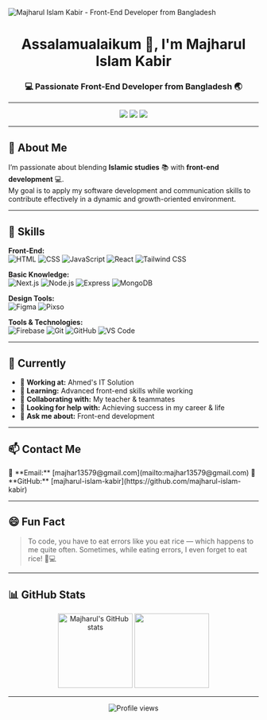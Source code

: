 ![Majharul Islam Kabir - Front-End Developer from Bangladesh](https://avatars.githubusercontent.com/u/178319632?s=400&u=48e118c88c1c78c3d5c8c7d8a0bd6aa7fcb66517&v=4)

<h1 align="center">Assalamualaikum 👋, I'm Majharul Islam Kabir</h1>
<h3 align="center">💻 Passionate Front-End Developer from Bangladesh 🌏</h3>

---

<p align="center">
  <img src="https://img.shields.io/badge/Focus-Front%20End%20Development-blue?style=for-the-badge" />
  <img src="https://img.shields.io/badge/Loves-React.js-blueviolet?style=for-the-badge" />
  <img src="https://img.shields.io/badge/From-Bangladesh-green?style=for-the-badge" />
</p>

---

## 📝 About Me  
I’m passionate about blending **Islamic studies** 📚 with **front-end development** 💻.  
My goal is to apply my software development and communication skills to contribute effectively in a dynamic and growth-oriented environment.

---

## 🚀 Skills

**Front-End:**  
![HTML](https://img.shields.io/badge/HTML-orange?style=for-the-badge&logo=html5&logoColor=white)
![CSS](https://img.shields.io/badge/CSS-blue?style=for-the-badge&logo=css3&logoColor=white)
![JavaScript](https://img.shields.io/badge/JavaScript-yellow?style=for-the-badge&logo=javascript&logoColor=black)
![React](https://img.shields.io/badge/React-blue?style=for-the-badge&logo=react&logoColor=white)
![Tailwind CSS](https://img.shields.io/badge/TailwindCSS-38B2AC?style=for-the-badge&logo=tailwind-css&logoColor=white)

**Basic Knowledge:**  
![Next.js](https://img.shields.io/badge/Next.js-black?style=for-the-badge&logo=next.js&logoColor=white)
![Node.js](https://img.shields.io/badge/Node.js-green?style=for-the-badge&logo=node.js&logoColor=white)
![Express](https://img.shields.io/badge/Express.js-lightgrey?style=for-the-badge&logo=express&logoColor=black)
![MongoDB](https://img.shields.io/badge/MongoDB-darkgreen?style=for-the-badge&logo=mongodb&logoColor=white)

**Design Tools:**  
![Figma](https://img.shields.io/badge/Figma-purple?style=for-the-badge&logo=figma&logoColor=white)
![Pixso](https://img.shields.io/badge/Pixso-pink?style=for-the-badge)

**Tools & Technologies:**  
![Firebase](https://img.shields.io/badge/Firebase-ffca28?style=for-the-badge&logo=firebase&logoColor=black)
![Git](https://img.shields.io/badge/Git-orange?style=for-the-badge&logo=git&logoColor=white)
![GitHub](https://img.shields.io/badge/GitHub-black?style=for-the-badge&logo=github&logoColor=white)
![VS Code](https://img.shields.io/badge/VS%20Code-blue?style=for-the-badge&logo=visual-studio-code&logoColor=white)

---

## 💼 Currently

- 🔭 **Working at:** Ahmed's IT Solution  
- 🌱 **Learning:** Advanced front-end skills while working  
- 👯 **Collaborating with:** My teacher & teammates  
- 🤔 **Looking for help with:** Achieving success in my career & life  
- 💬 **Ask me about:** Front-end development  

---

## 📫 Contact Me

<p align="left">
  📧 **Email:** [majhar13579@gmail.com](mailto:majhar13579@gmail.com)  
  🔗 **GitHub:** [majharul-islam-kabir](https://github.com/majharul-islam-kabir)
</p>

---

## 😄 Fun Fact  
> To code, you have to eat errors like you eat rice — which happens to me quite often. Sometimes, while eating errors, I even forget to eat rice! 🍚💻

---

## 📊 GitHub Stats
<p align="center">
  <img src="https://github-readme-stats.vercel.app/api?username=majharul-islam-kabir&show_icons=true&theme=radical" alt="Majharul's GitHub stats" height="150" />
  <img src="https://github-readme-stats.vercel.app/api/top-langs/?username=majharul-islam-kabir&layout=compact&theme=radical" height="150" />
</p>

---

<p align="center">
  <img src="https://komarev.com/ghpvc/?username=majharul-islam-kabir&label=Profile%20views&color=0e75b6&style=flat" alt="Profile views" />
</p>
